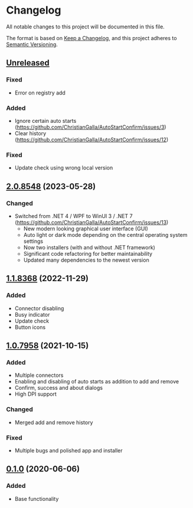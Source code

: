 # Changelog

All notable changes to this project will be documented in this file.

The format is based on [Keep a Changelog](https://keepachangelog.com/en/1.0.0/),
and this project adheres to [Semantic Versioning](https://semver.org/spec/v2.0.0.html).


## [Unreleased]

### Fixed
- Error on registry add


### Added
- Ignore certain auto starts (https://github.com/ChristianGalla/AutoStartConfirm/issues/3)
- Clear history (https://github.com/ChristianGalla/AutoStartConfirm/issues/12)

### Fixed
- Update check using wrong local version


## [2.0.8548] (2023-05-28)

### Changed
- Switched from .NET 4 / WPF to WinUI 3 / .NET 7 (https://github.com/ChristianGalla/AutoStartConfirm/issues/13)
  - New modern looking graphical user interface (GUI)
  - Auto light or dark mode depending on the central operating system settings
  - Now two installers (with and without .NET framework)
  - Significant code refactoring for better maintainability
  - Updated many dependencies to the newest version


## [1.1.8368] (2022-11-29)

### Added 
- Connector disabling
- Busy indicator
- Update check
- Button icons


## [1.0.7958] (2021-10-15)

### Added
- Multiple connectors
- Enabling and disabling of auto starts as addition to add and remove
- Confirm, success and about dialogs
- High DPI support

### Changed
- Merged add and remove history

### Fixed
- Multiple bugs and polished app and installer


## [0.1.0] (2020-06-06)

### Added
- Base functionality

[Unreleased]: https://github.com/ChristianGalla/AutoStartConfirm/compare/v2.0.8548...HEAD
[2.0.8548]: https://github.com/ChristianGalla/AutoStartConfirm/compare/v1.1.8368...v2.0.8548
[1.1.8368]: https://github.com/ChristianGalla/AutoStartConfirm/compare/v1.0...v1.1.8368
[1.0.7958]: https://github.com/ChristianGalla/AutoStartConfirm/compare/v0.1.0...v1.0.7958
[0.1.0]: https://github.com/ChristianGalla/AutoStartConfirm/releases/tag/v0.1.0
